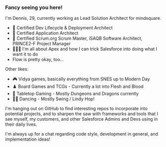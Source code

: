 ### Fancy seeing you here!

I'm Dennis, 29, currently working as Lead Solution Architect for mindsquare.

* 📜 Certified Dev Lifecycle & Deployment Architect
* 📜 Certified Application Architect
* 📜 Certified Scrum.org Scrum Master, iSAQB Software Architect, PRINCE2-F Project Manager
* 👨🏻‍💻 I'm all about Apex and how I can trick Salesforce into doing what I want it to do
* Flow is pretty okay, too...

Other likes:

* 🎮 Vidya games, basically everything from SNES up to Modern Day
* ♟️ Board Games and TCGs - Currently a lot into Flesh and Blood
* 🎲 Tabletop Gaming - Mostly Dungeons and Dragons currently
* 🕺🏻 Dancing - Mostly Swing / Lindy Hop!

I'm hanging out on GitHub to find interesting repos to incorporate into potential projects, and to sharpen the saw with frameworks and tools that I see myself, my customers, and other Salesforce Admins and Devs using in their daily lives.

I'm always up for a chat regarding code style, development in general, and implementation ideas!
